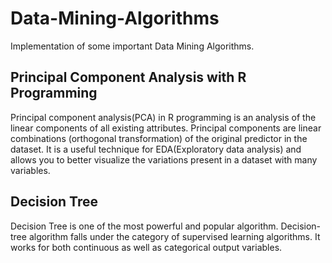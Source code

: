 # Data-Mining-Algorithms
Implementation of some important Data Mining Algorithms.


## Principal Component Analysis with R Programming

Principal component analysis(PCA) in R programming is an analysis of the linear components of all existing attributes. Principal components are linear combinations (orthogonal transformation) of the original predictor in the dataset. It is a useful technique for EDA(Exploratory data analysis) and allows you to better visualize the variations present in a dataset with many variables.
 
## Decision Tree
Decision Tree is one of the most powerful and popular algorithm. Decision-tree algorithm falls under the category of supervised learning algorithms. It works for both continuous as well as categorical output variables.
